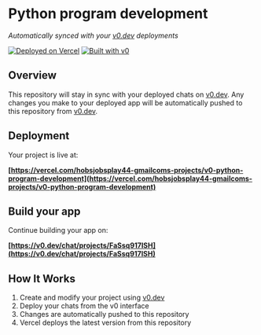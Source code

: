 # Python program development

*Automatically synced with your [v0.dev](https://v0.dev) deployments*

[![Deployed on Vercel](https://img.shields.io/badge/Deployed%20on-Vercel-black?style=for-the-badge&logo=vercel)](https://vercel.com/hobsjobsplay44-gmailcoms-projects/v0-python-program-development)
[![Built with v0](https://img.shields.io/badge/Built%20with-v0.dev-black?style=for-the-badge)](https://v0.dev/chat/projects/FaSsq917ISH)

## Overview

This repository will stay in sync with your deployed chats on [v0.dev](https://v0.dev).
Any changes you make to your deployed app will be automatically pushed to this repository from [v0.dev](https://v0.dev).

## Deployment

Your project is live at:

**[https://vercel.com/hobsjobsplay44-gmailcoms-projects/v0-python-program-development](https://vercel.com/hobsjobsplay44-gmailcoms-projects/v0-python-program-development)**

## Build your app

Continue building your app on:

**[https://v0.dev/chat/projects/FaSsq917ISH](https://v0.dev/chat/projects/FaSsq917ISH)**

## How It Works

1. Create and modify your project using [v0.dev](https://v0.dev)
2. Deploy your chats from the v0 interface
3. Changes are automatically pushed to this repository
4. Vercel deploys the latest version from this repository
